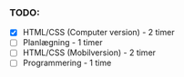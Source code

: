 ### TODO:

-   [x] HTML/CSS (Computer version) - 2 timer
-   [ ] Planlægning - 1 timer
-   [ ] HTML/CSS (Mobilversion) - 2 timer
-   [ ] Programmering - 1 time
